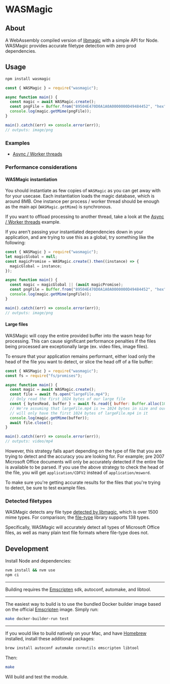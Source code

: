 # WASMagic

## About

A WebAssembly compiled version of [libmagic](https://www.darwinsys.com/file/)
with a simple API for Node. WASMagic provides accurate filetype detection with
zero prod dependencies.

## Usage

```bash
npm install wasmagic
```

```javascript
const { WASMagic } = require("wasmagic");

async function main() {
  const magic = await WASMagic.create();
  const pngFile = Buffer.from("89504E470D0A1A0A0000000D49484452", "hex");
  console.log(magic.getMime(pngFile));
}

main().catch((err) => console.error(err));
// outputs: image/png
```

### Examples

- [Async / Worker threads](examples/worker/)

### Performance considerations

#### WASMagic instantiation

You should instantiate as few copies of `WASMagic` as you can get away with for
your usecase. Each instantiation loads the magic database, which is around 8MB.
One instance per process / worker thread should be enough as the main api
(`WASMagic.getMime`) is synchronous.

If you want to offload processing to another thread, take a look at the [Async /
Worker threads](examples/worker/) example.

If you aren't passing your instantiated dependencies down in your application,
and are trying to use this as a global, try something like the following:

```javascript
const { WASMagic } = require("wasmagic");
let magicGlobal = null;
const magicPromise = WASMagic.create().then((instance) => {
  magicGlobal = instance;
});

async function main() {
  const magic = magicGlobal || (await magicPromise);
  const pngFile = Buffer.from("89504E470D0A1A0A0000000D49484452", "hex");
  console.log(magic.getMime(pngFile));
}

main().catch((err) => console.error(err));
// outputs: image/png
```

#### Large files

WASMagic will copy the entire provided buffer into the wasm heap for processing.
This can cause significant performance penalties if the files being processed
are exceptionally large (ex. video files, image files).

To ensure that your application remains performant, either load only the head
of the file you want to detect, or slice the head off of a file buffer:

```javascript
const { WASMagic } = require("wasmagic");
const fs = require("fs/promises");

async function main() {
  const magic = await WASMagic.create();
  const file = await fs.open("largeFile.mp4");
  // Only read the first 1024 bytes of our large file
  const { bytesRead, buffer } = await fs.read({ buffer: Buffer.alloc(1024) });
  // We're assuming that largeFile.mp4 is >= 1024 bytes in size and our buffer
  // will only have the first 1024 bytes of largeFile.mp4 in it
  console.log(magic.getMime(buffer));
  await file.close();
}

main().catch((err) => console.error(err));
// outputs: video/mp4
```

However, this strategy falls apart depending on the type of file that you are
trying to detect and the accuracy you are looking for. For example; pre 2007
Microsoft Office documents will only be accurately detected if the entire file
is available to be parsed. If you use the above strategy to check the head of
the file, you will get `application/CDFV2` instead of `application/msword`.

To make sure you're getting accurate results for the files that you're trying
to detect, be sure to test example files.

### Detected filetypes

WASMagic detects any file type [detected by
libmagic](https://github.com/file/file/tree/master/magic/Magdir), which is over
1500 mime types. For comparison; the
[file-type](https://www.npmjs.com/package/file-type) library supports 138 types.

Specifically, WASMagic will accurately detect all types of Microsoft Office
files, as well as many plain text file formats where file-type does not.

## Development

Install Node and dependencies:

```bash
nvm install && nvm use
npm ci
```

---

Building requires the [Emscripten](https://emscripten.org/) sdk, autoconf,
automake, and libtool.

---

The easiest way to build is to use the bundled Docker builder image based on the
official [Emscripten](https://hub.docker.com/r/emscripten/emsdk) image. Simply
run:

```bash
make docker-builder-run test
```

---

If you would like to build natively on your Mac, and have
[Homebrew](https://brew.sh/) installed, install these additional packages:

```bash
brew install autoconf automake coreutils emscripten libtool
```

Then:

```bash
make
```

Will build and test the module.
